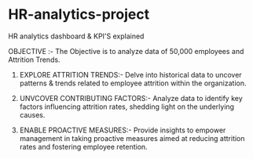 # HR-analytics-project
HR analytics dashboard &amp; KPI'S explained

OBJECTIVE :- The Objective is to analyze data of 50,000 employees and Attrition Trends.

1. EXPLORE ATTRITION TRENDS:- Delve into historical data to uncover patterns & trends related to employee attrition within the organization.

2. UNVCOVER CONTRIBUTING FACTORS:- Analyze data to identify key factors influencing attrition rates, shedding light on the underlying causes.

3. ENABLE PROACTIVE MEASURES:- Provide insights to empower management in taking proactive measures aimed at reducing attrition rates and fostering employee retention.


